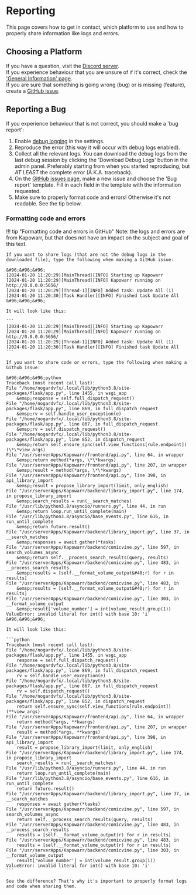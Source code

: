 # Reporting

This page covers how to get in contact, which platform to use and how to properly share information like logs and errors.

## Choosing a Platform

If you have a question, visit the [Discord server](https://discord.gg/nMNdgG7vsE).  
If you experience behaviour that you are unsure of if it's correct, check the ['General Information' page](../general_info/workings.md).  
If you are sure that something is going wrong (bug) or is missing (feature), create a [GitHub issue](https://github.com/Casvt/MIND/issues).

## Reporting a Bug

If you experience behaviour that is not correct, you should make a 'bug report':

1. Enable [debug logging](../settings/admin_settings.md#logging-level) in the settings.
2. Reproduce the error (this way it will occur with debug logs enabled).
3. Collect all the relevant logs. You can download the debug logs from the last debug session by clicking the 'Download Debug Logs' button in the admin panel. Preferably starting from when you started reproducing, but _AT LEAST_ the complete error (A.K.A. traceback).
4. On the [GitHub issues page](https://github.com/Casvt/MIND/issues), make a new issue and choose the 'Bug report' template. Fill in each field in the template with the information requested.
5. Make sure to properly format code and errors! Otherwise it's not readable. See the tip below.

### Formatting code and errors

!!! tip "Formatting code and errors in GitHub"
	Note: the logs and errors are from Kapowarr, but that does not have an impact on the subject and goal of this text.

    If you want to share logs (that are not the debug logs in the downloaded file), type the following when making a GitHub issue:

    &#96;&#96;&#96;  
    [2024-01-20 11:20:29][MainThread][INFO] Starting up Kapowarr  
    [2024-01-20 11:20:29][MainThread][INFO] Kapowarr running on http://0.0.0.0:5656/  
    [2024-01-20 11:20:29][Thread-1][INFO] Added task: Update All (1)  
    [2024-01-20 11:20:30][Task Handler][INFO] Finished task Update All  
    &#96;&#96;&#96;

    It will look like this:

    ```
    [2024-01-20 11:20:29][MainThread][INFO] Starting up Kapowarr
    [2024-01-20 11:20:29][MainThread][INFO] Kapowarr running on http://0.0.0.0:5656/
    [2024-01-20 11:20:29][Thread-1][INFO] Added task: Update All (1)
    [2024-01-20 11:20:30][Task Handler][INFO] Finished task Update All
    ```

    If you want to share code or errors, type the following when making a Github issue:
    
    &#96;&#96;&#96;python  
    Traceback (most recent call last):  
    File "/home/nogardvfx/.local/lib/python3.8/site-packages/flask/app.py", line 1455, in wsgi_app  
        &emsp;response = self.full_dispatch_request()  
    File "/home/nogardvfx/.local/lib/python3.8/site-packages/flask/app.py", line 869, in full_dispatch_request  
        &emsp;rv = self.handle_user_exception(e)  
    File "/home/nogardvfx/.local/lib/python3.8/site-packages/flask/app.py", line 867, in full_dispatch_request  
        &emsp;rv = self.dispatch_request()  
    File "/home/nogardvfx/.local/lib/python3.8/site-packages/flask/app.py", line 852, in dispatch_request  
        &emsp;return self.ensure_sync(self.view_functions[rule.endpoint])(\*\*view_args)  
    File "/usr/serverApps/Kapowarr/frontend/api.py", line 64, in wrapper  
        &emsp;return method(*args, \*\*kwargs)  
    File "/usr/serverApps/Kapowarr/frontend/api.py", line 207, in wrapper  
        &emsp;result = method(*args, \*\*kwargs)  
    File "/usr/serverApps/Kapowarr/frontend/api.py", line 398, in api_library_import  
        &emsp;result = propose_library_import(limit, only_english)  
    File "/usr/serverApps/Kapowarr/backend/library_import.py", line 174, in propose_library_import  
        &emsp;search_results = run(__search_matches(  
    File "/usr/lib/python3.8/asyncio/runners.py", line 44, in run  
        &emsp;return loop.run_until_complete(main)  
    File "/usr/lib/python3.8/asyncio/base_events.py", line 616, in run_until_complete  
        &emsp;return future.result()  
    File "/usr/serverApps/Kapowarr/backend/library_import.py", line 37, in __search_matches  
        &emsp;responses = await gather(*tasks)  
    File "/usr/serverApps/Kapowarr/backend/comicvine.py", line 597, in search_volumes_async  
        &emsp;return self.__process_search_results(query, results)  
    File "/usr/serverApps/Kapowarr/backend/comicvine.py", line 483, in __process_search_results  
        &emsp;results = [self.__format_volume_output&#40;r) for r in results]  
    File "/usr/serverApps/Kapowarr/backend/comicvine.py", line 483, in  
        &emsp;results = [self.__format_volume_output&#40;r) for r in results]  
    File "/usr/serverApps/Kapowarr/backend/comicvine.py", line 303, in __format_volume_output  
        &emsp;result['volume_number'] = int(volume_result.group(1))  
    ValueError: invalid literal for int() with base 10: 'i'  
    &#96;&#96;&#96;
    
    It will look like this:
    
    ```python
    Traceback (most recent call last):
    File "/home/nogardvfx/.local/lib/python3.8/site-packages/flask/app.py", line 1455, in wsgi_app
        response = self.full_dispatch_request()
    File "/home/nogardvfx/.local/lib/python3.8/site-packages/flask/app.py", line 869, in full_dispatch_request
        rv = self.handle_user_exception(e)
    File "/home/nogardvfx/.local/lib/python3.8/site-packages/flask/app.py", line 867, in full_dispatch_request
        rv = self.dispatch_request()
    File "/home/nogardvfx/.local/lib/python3.8/site-packages/flask/app.py", line 852, in dispatch_request
        return self.ensure_sync(self.view_functions[rule.endpoint])(**view_args)
    File "/usr/serverApps/Kapowarr/frontend/api.py", line 64, in wrapper
        return method(*args, **kwargs)
    File "/usr/serverApps/Kapowarr/frontend/api.py", line 207, in wrapper
        result = method(*args, **kwargs)
    File "/usr/serverApps/Kapowarr/frontend/api.py", line 398, in api_library_import
        result = propose_library_import(limit, only_english)
    File "/usr/serverApps/Kapowarr/backend/library_import.py", line 174, in propose_library_import
        search_results = run(__search_matches(
    File "/usr/lib/python3.8/asyncio/runners.py", line 44, in run
        return loop.run_until_complete(main)
    File "/usr/lib/python3.8/asyncio/base_events.py", line 616, in run_until_complete
        return future.result()
    File "/usr/serverApps/Kapowarr/backend/library_import.py", line 37, in __search_matches
        responses = await gather(*tasks)
    File "/usr/serverApps/Kapowarr/backend/comicvine.py", line 597, in search_volumes_async
        return self.__process_search_results(query, results)
    File "/usr/serverApps/Kapowarr/backend/comicvine.py", line 483, in __process_search_results
        results = [self.__format_volume_output(r) for r in results]
    File "/usr/serverApps/Kapowarr/backend/comicvine.py", line 483, in
        results = [self.__format_volume_output(r) for r in results]
    File "/usr/serverApps/Kapowarr/backend/comicvine.py", line 303, in __format_volume_output
        result['volume_number'] = int(volume_result.group(1))
    ValueError: invalid literal for int() with base 10: 'i'
    ```
    
    See the difference? That's why it's important to properly format logs and code when sharing them.
